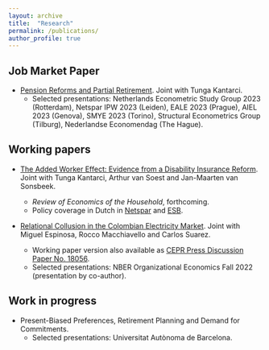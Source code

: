 ```yaml
---
layout: archive
title:  "Research"
permalink: /publications/
author_profile: true
---
```


Job Market Paper
---- 
* [Pension Reforms and Partial Retirement](/files/JMP.pdf). Joint with Tunga Kantarci.
  * Selected presentations: Netherlands Econometric Study Group 2023 (Rotterdam), Netspar IPW 2023 (Leiden), EALE 2023 (Prague), AIEL 2023 (Genova), SMYE 2023 (Torino), Structural Econometrics Group (Tilburg), Nederlandse Economendag (The Hague).

Working papers
---- 
* [The Added Worker Effect: Evidence from a Disability Insurance Reform](/files/Bernasconietal_AWE_2022.pdf). Joint with Tunga Kantarci, Arthur van Soest and Jan-Maarten van Sonsbeek.
  * _Review of Economics of the Household_, forthcoming.
  * Policy coverage in Dutch in [Netspar](https://www.netspar.nl/nieuws/hoe-reageren-partners-op-het-wegvallen-van-de-wia-uitkering/) and [ESB](https://esb.nu/partners-van-langdurig-zieken-zijn-meer-gaan-werken-door-invoering-wia/).

* [Relational Collusion in the Colombian Electricity Market](/files/Bernasconi_et_al_Relational_Collusion_April_2023.pdf). Joint with Miguel Espinosa, Rocco Macchiavello and Carlos Suarez.
  * Working paper version also available as [CEPR Press Discussion Paper No. 18056](https://cepr.org/publications/dp18056).
  * Selected presentations: NBER Organizational Economics Fall 2022 (presentation by co-author).

Work in progress
----
* Present-Biased Preferences, Retirement Planning and Demand for Commitments.
  * Selected presentations: Universitat Autònoma de Barcelona.
